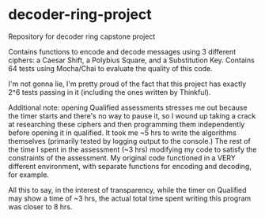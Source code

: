 # decoder-ring-project
Repository for decoder ring capstone project

Contains functions to encode and decode messages using 3 different ciphers: a Caesar Shift, a Polybius Square, and a Substitution Key. Contains 64 tests using Mocha/Chai to evaluate the quality of this code.

I'm not gonna lie, I'm pretty proud of the fact that this project has exactly 2^6 tests passing in it (including the ones written by Thinkful).

Additional note: opening Qualified assessments stresses me out because the timer starts and there's no way to pause it, so I wound up taking a crack at researching these ciphers and then programming them independently before opening it in qualified. 
It took me ~5 hrs to write the algorithms themselves (primarily tested by logging output to the console.) The rest of the time I spent in the assessment (~3 hrs) modifying my code to satisfy the constraints of the assessment. My original code functioned in a VERY different environment, with separate functions for encoding and decoding, for example.

All this to say, in the interest of transparency, while the timer on Qualified may show a time of ~3 hrs, the actual total time spent writing this program was closer to 8 hrs.
